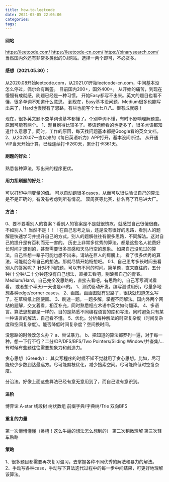 ```yaml
---
title: how-to-leetcode
date: 2021-05-05 22:05:06
categories:
tags:
---
```


#### 网站
https://leetcode.com/
https://leetcode-cn.com/
https://binarysearch.com/
当然国内外还有非常多类似的OJ网站。选择一两个即可，不必贪多。

#### 感想（2021.05.30）：
从2020.08开始leetcode.com，从2021.01开始leetcode-cn.com，中间基本没怎么停过，偶尔会有断签。
目前国内200+，国外400+。
从开始的痛苦，到现在慢慢有成就感，刷题已经是一种习惯。
开始Easy都写不出来。英文的题目也看不懂，很多单词不知道什么意思。
到现在，Easy基本没问题，Medium很多也能写出来了，Hard也慢慢有了思路，有些也能写个七七八八。很有成就感！

现在，很多英文题不查单词也基本都懂了。个别单词不懂，有时不影响理解题意。
原因可能有两个。
1、题目刷得比较多了。英语题解看的也挺多了，很多术语都知道什么意思了。同时，工作的原因，每天找问题基本都是Google看的英文文档。
2、从2020.07一直以来的《每日英语听力》APP打开，基本没间断过。
从开通VIP当天开始计算，已经连续打卡260天，累计打卡361天。

#### 刷题的好处：
熟悉各种算法，写出来的程序更优。

#### 用力扣刷题的好处：
可以打印中间变量的值。
可以自动跑很多cases，从而可以很快验证自己的算法是不是正确的。有没有考虑到所有情况。
双周赛等比赛，排名高了容易进大厂。

#### 方法：
0、要不要看别人的答案？看别人的答案是不是就很愧疚，就感觉自己很傻很蠢，不如别人？
当然不是！！！在自己思考之后，还是没有很好的思路，看别人的题解是快速学习并提升自己的方式。别人的题解往往有很多思路，不同解法。这对自己的提升是有百利而无一害的。
历史上非常多优秀的算法，都是这些名人花费好长时间才想到的，甚至需要很多灵感和天马行空的想象。
如果自己没见过的算法，自己空想一辈子可能也想不出来。请站在巨人的肩膀上。
看了很多优秀的算法，可能就会有自己的想法。那就尽情开始畅想吧。
0.1、自己思考多长时间去看别人的答案呢？
针对不同的题，可以有不同的时间。简单题，直来直往的，五分钟/十分钟/二十分钟还没有自己想法，直接去看吧，别浪费自己的青春。
Medium/Hard，自己完全没思路的，直接去看吧。有思路的，自己写写调试看看。 或者想个半天/一天也是ok的。
1、测试驱动开发。编写测试用例，尽量多地想各种edge/corner cases。
2、画图。画画图就有思路了，很快就知道怎么写了。在草稿纸上随便画。
3、刷透一题。一题多解。掌握不同解法。国内外两个网站的题解，交叉着看，相互补充，同时熟悉相应术语中英文如何翻译。
4、多语言。算法思想都是一样的。目的是熟悉不同编程语言的库和写法。同时避免只有某一种语言的解法，自己看不懂。
5、优化。分析每种解法的时空复杂度（时间复杂度和空间复杂度）。能否降低时间复杂度？空间换时间。


没思路的时候改怎么办？
a、尝试暴力。
b、把知道的算法都罗列一遍，对于每一种，想一下行不行？二分/DP/DFS/BFS/Two Pointers/Sliding Window/并查集/...
有时候有些题往往需要想象力和创造力。


贪心思想（Greedy）：
其实写程序的时候不知不觉就用了贪心思想。比如，尽可能较少步数到达最远方。尽可能剪枝优化，减少搜索空间。尽可能降低时空复杂度。

分治法。好像上面这些算法已经有意无意用到了，而自己没有意识到。

#### 进阶
博弈论
A-star
线段树
树状数组
前缀字典/字典树/Trie
双向BFS


#### 重复的力量
第一次懵懵懂懂（卧槽！这么牛逼的想法怎么想到的）
第二次稍微理解
第三次轻车熟路


#### 策略
1、很多题目都需要再次复习温习，去掌握各种不同优秀的解法和暴力的解法。
2、手动写各种case，手动写下算法迭代过程中的每一步中间结果，可更好地理解该算法。
